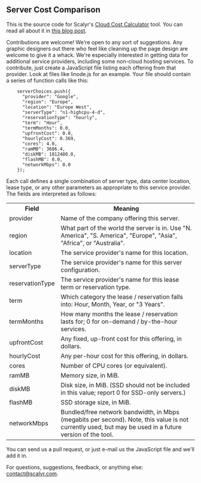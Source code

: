 Server Cost Comparison
---

This is the source code for Scalyr's [Cloud Cost Calculator](https://www.scalyr.com/cloud/) tool.
You can read all about it in [this blog post](http://blog.scalyr.com/2013/11/05/cloud-cost-calculator/).

Contributions are welcome! We're open to any sort of suggestions. Any graphic designers out there who feel like cleaning
up the page design are welcome to give it a whack. We're especially interested in getting data for additional
service providers, including some non-cloud hosting services. To contribute, just create a JavaScript file
listing each offering from that provider. Look at files like linode.js for an example. Your file should contain
a series of function calls like this:

		serverChoices.push({
		  "provider": "Google",
		  "region": "Europe",
		  "location": "Europe West",
		  "serverType": "n1-highcpu-4-d",
		  "reservationType": "hourly",
		  "term": "Hour",
		  "termMonths": 0.0,
		  "upfrontCost": 0.0,
		  "hourlyCost": 0.369,
		  "cores": 4.0,
		  "ramMB": 3686.4,
		  "diskMB": 1812480.0,
		  "flashMB": 0.0,
		  "networkMbps": 0.0
		});

Each call defines a single combination of server type, data center location, lease type, or any other
parameters as appropriate to this service provider. The fields are interpreted as follows:

<table>
  <tr><th>Field</th><th>Meaning</th></tr>
  <tr><td>provider</td><td>Name of the company offering this server.</td></tr>
  <tr><td>region</td><td>What part of the world the server is in. Use "N. America", "S. America",
      "Europe", "Asia", "Africa", or "Australia".</td></tr>
  <tr><td>location</td><td>The service provider's name for this location.</td></tr>
  <tr><td>serverType</td><td>The service provider's name for this server configuration.</td></tr>
  <tr><td>reservationType</td><td>The service provider's name for this lease term or reservation type.</td></tr>
  <tr><td>term</td><td>Which category the lease / reservation falls into: Hour, Month, Year, or "3 Years".</td></tr>
  <tr><td>termMonths</td><td>How many months the lease / reservation lasts for; 0 for on-demand / by-the-hour services.</td></tr>
  <tr><td>upfrontCost</td><td>Any fixed, up-front cost for this offering, in dollars.</td></tr>
  <tr><td>hourlyCost</td><td>Any per-hour cost for this offering, in dollars.</td></tr>
  <tr><td>cores</td><td>Number of CPU cores (or equivalent).</td></tr>
  <tr><td>ramMB</td><td>Memory size, in MiB.</td></tr>
  <tr><td>diskMB</td><td>Disk size, in MiB. (SSD should not be included in this value; report 0 for SSD-only servers.)</td></tr>
  <tr><td>flashMB</td><td>SSD storage size, in MiB.</td></tr>
  <tr><td>networkMbps</td><td>Bundled/free network bandwidth, in Mbps (megabits per second). Note, this value
      is not currently used, but may be used in a future version of the tool.</td></tr>
</table>

You can send us a pull request, or just e-mail us the JavaScript file and we'll add it in.

For questions, suggestions, feedback, or anything else: contact@scalyr.com.